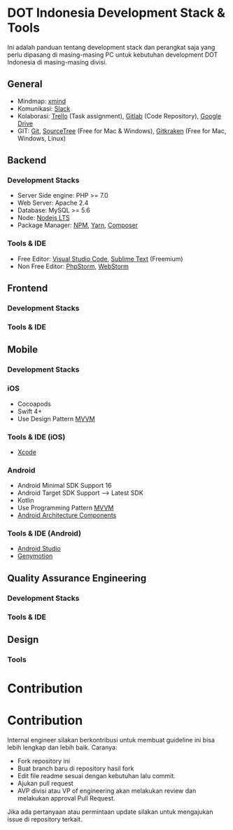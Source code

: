 # DOT Indonesia Development Stack & Tools

Ini adalah panduan tentang development stack dan perangkat saja yang perlu dipasang di masing-masing PC untuk kebutuhan development DOT Indonesia di masing-masing divisi.

## General

+ Mindmap: [xmind](https://www.xmind.net/)
+ Komunikasi: [Slack](https://slack.com/)
+ Kolaborasi: [Trello](https://trello.com/) (Task assignment), [Gitlab](https://gitlab.com) (Code Repository), [Google Drive](https://drive.google.com)
+ GIT: [Git](https://git-scm.com/), [SourceTree](https://www.sourcetreeapp.com/) (Free for Mac & Windows), [Gitkraken](https://www.gitkraken.com/) (Free for Mac, Windows, Linux)

## Backend

### Development Stacks

+ Server Side engine: PHP >= 7.0
+ Web Server: Apache 2.4
+ Database: MySQL >= 5.6
+ Node: [Nodejs LTS](https://nodejs.org/en/download/)
+ Package Manager: [NPM](https://www.npmjs.com/), [Yarn](https://yarnpkg.com/en/), [Composer](https://getcomposer.org/)

### Tools & IDE

+ Free Editor: [Visual Studio Code](https://code.visualstudio.com/), [Sublime Text](https://www.sublimetext.com/) (Freemium)
+ Non Free Editor: [PhpStorm](https://www.jetbrains.com/phpstorm/), [WebStorm](https://www.jetbrains.com/webstorm/)

## Frontend

### Development Stacks

### Tools & IDE

## Mobile

### Development Stacks

### iOS
+ Cocoapods
+ Swift 4+
+ Use Design Pattern [MVVM](https://github.com/balitax/MVVM-AC-Template)


### Tools & IDE (iOS)
+ [Xcode](https://developer.apple.com/xcode/)

### Android
+ Android Minimal SDK Support 16
+ Android Target SDK Support --> Latest SDK
+ Kotlin
+ Use Programming Pattern [MVVM](https://github.com/pt-dot/DOT-Kotlin-Boilerplate)
+ [Android Architecture Components](https://developer.android.com/topic/libraries/architecture/)

### Tools & IDE (Android)
+ [Android Studio](https://developer.android.com/studio/)
+ [Genymotion](https://www.genymotion.com/)

## Quality Assurance Engineering

### Development Stacks

### Tools & IDE

## Design

### Tools

# Contribution

# Contribution

Internal engineer silakan berkontribusi untuk membuat guideline ini bisa lebih lengkap dan lebih baik. Caranya:

+ Fork repository ini
+ Buat branch baru di repository hasil fork
+ Edit file readme sesuai dengan kebutuhan lalu commit.
+ Ajukan pull request
+ AVP divisi atau VP of engineering akan melakukan review dan melakukan approval Pull Request.

Jika ada pertanyaan atau permintaan update silakan untuk mengajukan issue di repository terkait.
